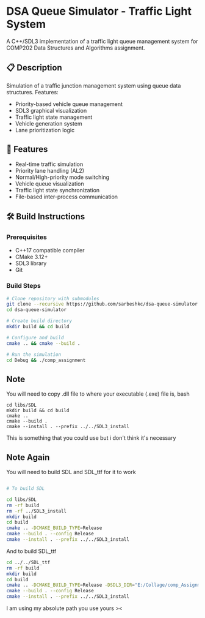 # DSA Queue Simulator - Traffic Light System


A C++/SDL3 implementation of a traffic light queue management system for COMP202 Data Structures and Algorithms assignment.

## 📋 Description
Simulation of a traffic junction management system using queue data structures. Features:
- Priority-based vehicle queue management
- SDL3 graphical visualization
- Traffic light state management
- Vehicle generation system
- Lane prioritization logic

## 🚀 Features
- Real-time traffic simulation
- Priority lane handling (AL2)
- Normal/High-priority mode switching
- Vehicle queue visualization
- Traffic light state synchronization
- File-based inter-process communication

## 🛠️ Build Instructions

### Prerequisites
- C++17 compatible compiler
- CMake 3.12+
- SDL3 library
- Git

### Build Steps
```bash
# Clone repository with submodules
git clone --recursive https://github.com/sarbeshkc/dsa-queue-simulator.git
cd dsa-queue-simulator

# Create build directory
mkdir build && cd build

# Configure and build
cmake .. && cmake --build .

# Run the simulation
cd Debug && ./comp_assignment

```

## Note

You will need to copy .dll file to where your executable (.exe) file is,
bash
```
cd libs/SDL
mkdir build && cd build
cmake ..
cmake --build .
cmake --install . --prefix ../../SDL3_install
```

This is something that you could use but i don't think it's necessary 


## Note Again 

You will need to build SDL and SDL_ttf for it to work 

```bash

# To build SDL

cd libs/SDL
rm -rf build
rm -rf ../SDL3_install
mkdir build
cd build
cmake .. -DCMAKE_BUILD_TYPE=Release
cmake --build . --config Release
cmake --install . --prefix ../../SDL3_install
```

And to build SDL_ttf

```bash
cd ../../SDL_ttf
rm -rf build
mkdir build
cd build
cmake .. -DCMAKE_BUILD_TYPE=Release -DSDL3_DIR="E:/Collage/comp_Assignment/libs/SDL3_install/cmake"
cmake --build . --config Release
cmake --install . --prefix ../../SDL3_install
```

I am using my absolute path you use yours ><





